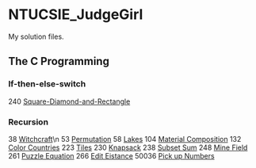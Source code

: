 # NTUCSIE_JudgeGirl
My solution files.

## The C Programming

### If-then-else-switch
240 [Square-Diamond-and-Rectangle](https://judgegirl.csie.org/problem/0/240)

### Recursion

38 [Witchcraft](https://judgegirl.csie.org/problem/0/38)\n
53 [Permutation](https://judgegirl.csie.org/problem/0/38)
58 [Lakes](https://judgegirl.csie.org/problem/0/38)
104 [Material Composition](https://judgegirl.csie.org/problem/0/38)
132 [Color Countries](https://judgegirl.csie.org/problem/0/38)
223 [Tiles](https://judgegirl.csie.org/problem/0/38)
230 [Knapsack](https://judgegirl.csie.org/problem/0/38)
238 [Subset Sum](https://judgegirl.csie.org/problem/0/38)
248 [Mine Field](https://judgegirl.csie.org/problem/0/38)
261 [Puzzle Equation](https://judgegirl.csie.org/problem/0/38)
266 [Edit Eistance](https://judgegirl.csie.org/problem/0/38)
50036 [Pick up Numbers](https://judgegirl.csie.org/problem/0/38)
